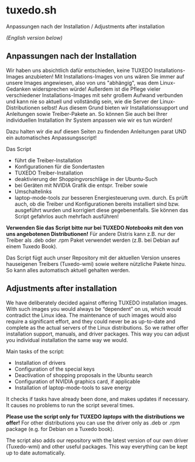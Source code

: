 # tuxedo.sh

Anpassungen nach der Installation / Adjustments after installation

_(English version below)_

## Anpassungen nach der Installation

Wir haben uns absichtlich dafür entschieden, keine TUXEDO Installations-Images anzubieten!
Mit Installations-Images von uns wären Sie immer auf unsere Images angewiesen, also von uns "abhängig", was dem Linux-Gedanken widersprechen würde!
Außerdem ist die Pflege vieler verschiedener Installations-Images mit sehr großem Aufwand verbunden und kann nie so aktuell und vollständig sein, wie die Server der Linux-Distributionen selbst!
Aus diesem Grund bieten wir Installationssupport und Anleitungen sowie Treiber-Pakete an. So können Sie auch bei Ihrer individuellen Installation Ihr System anpassen wie wir es tun würden!

Dazu halten wir die auf diesen Seiten zu findenden Anleitungen parat UND ein automatisches Anpassungsscript!

Das Script 
* führt die Treiber-Installation
* Konfigurationen für die Sondertasten
* TUXEDO Treiber-Installation
* deaktivierung der Shoppingvorschläge in der Ubuntu-Such
* bei Geräten mit NVIDIA Grafik die entspr. Treiber 
sowie 
* Umschaltelinks
* laptop-mode-tools zur besseren Energiesteuerung uvm. durch. 
Es prüft auch, ob die Treiber und Konfigurationen bereits installiert sind bzw. ausgeführt wurden und korrigiert diese gegebenenfalls. Sie können das Script gefahrlos auch mehrfach ausführen!

**Verwenden Sie das Script bitte nur bei TUXEDO _Notebooks_ mit den von uns angebotenen Distributionen!**
Für andere Distris kann z.B. nur der Treiber als .deb oder .rpm Paket verwendet werden (z.B. bei Debian auf einem Tuxedo Book).

Das Script fügt auch unser Repository mit der aktuellen Version unseres hauseigenen Treibers (Tuxedo-wmi) sowie weitere nützliche Pakete hinzu. So kann alles automatisch aktuell gehalten werden.


## Adjustments after installation

We have deliberately decided against offering TUXEDO installation images. With such images you would always be “dependent” on us, which would contradict the Linux idea. The maintenance of such images would also require a significant effort, and they could never be as up-to-date and complete as the actual servers of the Linux distributions. So we rather offer installation support, manuals, and driver packages. This way you can adjust you individual installation the same way we would.

Main tasks of the script:
* Installation of drivers
* Configuration of the special keys
* Deactivation of shopping proposals in the Ubuntu search
* Configuration of NVIDIA graphics card, if applicable
* Installation of laptop-mode-tools to save energy

It checks if tasks have already been done, and makes updates if necessary. It causes no problems to run the script several times. 

**Please use the script only for TUXEDO _laptops_ with the distributions we offer!**
For other distributions you can use the driver only as .deb or .rpm package (e.g. for Debian on a Tuxedo book).

The script also adds our repository with the latest version of our own driver (Tuxedo-wmi) and other useful packages. This way everything can be kept up to date automatically.

